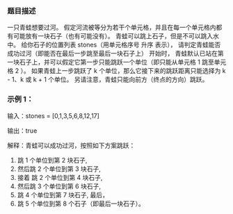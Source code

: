 ### 题目描述  
一只青蛙想要过河。 假定河流被等分为若干个单元格，并且在每一个单元格内都有可能放有一块石子（也有可能没有）。 青蛙可以跳上石子，但是不可以跳入水中。
给你石子的位置列表 stones（用单元格序号 升序 表示）， 请判定青蛙能否成功过河（即能否在最后一步跳至最后一块石子上）
开始时， 青蛙默认已站在第一块石子上，并可以假定它第一步只能跳跃一个单位（即只能从单元格 1 跳至单元格 2 ）。
如果青蛙上一步跳跃了 k 个单位，那么它接下来的跳跃距离只能选择为 k - 1、k 或 k + 1 个单位。 另请注意，青蛙只能向前方（终点的方向）跳跃。

### 示例 1：

输入：stones = [0,1,3,5,6,8,12,17]

输出：true

解释：青蛙可以成功过河，按照如下方案跳跃：

1. 跳 1 个单位到第 2 块石子,
2. 然后跳 2 个单位到第 3 块石子,
3. 接着 跳 2 个单位到第 4 块石子,
4. 然后跳 3 个单位到第 6 块石子,
5. 跳 4 个单位到第 7 块石子, 最后，
6. 跳 5 个单位到第 8 个石子（即最后一块石子）。

